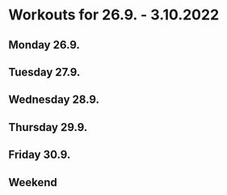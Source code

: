 # Workouts for 26.9. - 3.10.2022

## Monday 26.9.

## Tuesday 27.9.

## Wednesday 28.9.

## Thursday 29.9.

## Friday 30.9.

## Weekend
